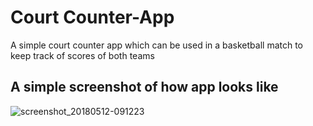 # Court Counter-App
A simple court counter app which can be used in a basketball match to keep track of scores of both teams


## A simple screenshot of how app looks like
![screenshot_20180512-091223](https://user-images.githubusercontent.com/28681392/39953283-d1c9dbce-55c5-11e8-9ddd-874bd37bbeb8.png)
